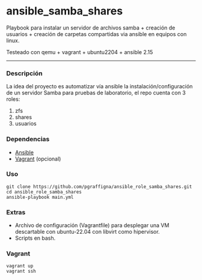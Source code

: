 # ansible_samba_shares

Playbook para instalar un servidor de archivos samba + creación de usuarios + creación de carpetas compartidas via ansible en equipos con linux.

Testeado con qemu + vagrant + ubuntu2204 + ansible 2.15

---

### Descripción

La idea del proyecto es automatizar vía ansible la instalación/configuración de un servidor Samba para pruebas de laboratorio, el repo cuenta con 3 roles:

1. zfs
2. shares
3. usuarios

### Dependencias

* [Ansible](https://docs.ansible.com/ansible/latest/installation_guide/installation_distros.html)
* [Vagrant](https://developer.hashicorp.com/vagrant/install) (opcional)

### Uso

```
git clone https://github.com/pgraffigna/ansible_role_samba_shares.git
cd ansible_role_samba_shares
ansible-playbook main.yml
```

### Extras
* Archivo de configuración (Vagrantfile) para desplegar una VM descartable con ubuntu-22.04 con libvirt como hipervisor.
* Scripts en bash.

### Vagrant
```
vagrant up
vagrant ssh
```
